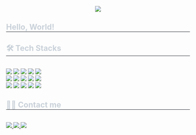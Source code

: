 <div align= "center">
    <img src="https://capsule-render.vercel.app/api?type=soft&color=0:800080,100:FFA500&height=180&text=Passi3&animation=fadeIn&fontColor=000000&fontSize=60" />
    </div>
    <div style="text-align: left;"> 
    <h2 style="border-bottom: 1px solid #21262d; color: #c9d1d9;"> Hello, World! </h2>  
    <div style="font-weight: 700; font-size: 15px; text-align: left; color: #c9d1d9;">  </div> 
    </div>
    <div style="text-align: left;">
    <h2 style="border-bottom: 1px solid #21262d; color: #c9d1d9;"> 🛠️ Tech Stacks </h2> <br> 
    <div style="margin: ; text-align: left;" "text-align: left;"> <img src="https://img.shields.io/badge/C-A8B9CC?style=flat&logo=C&logoColor=white">
          <img src="https://img.shields.io/badge/C++-00599C?style=flat&logo=C%2B%2B&logoColor=white">
          <img src="https://img.shields.io/badge/Docker-2496ED?style=flat&logo=Docker&logoColor=white">
          <img src="https://img.shields.io/badge/Git-F05032?style=flat&logo=Git&logoColor=white">
          <img src="https://img.shields.io/badge/Github-181717?style=flat&logo=Github&logoColor=white">
          <br/><img src="https://img.shields.io/badge/IOS-000000?style=flat&logo=IOS&logoColor=white">
          <img src="https://img.shields.io/badge/Javascript-F7DF1E?style=flat&logo=Javascript&logoColor=white">
          <img src="https://img.shields.io/badge/MySQL-4479A1?style=flat&logo=MySQL&logoColor=white">
          <img src="https://img.shields.io/badge/Node.js-339933?style=flat&logo=Node.js&logoColor=white">
          <img src="https://img.shields.io/badge/Notion-000000?style=flat&logo=Notion&logoColor=white">
          <br/><img src="https://img.shields.io/badge/Python-3776AB?style=flat&logo=Python&logoColor=white">
          <img src="https://img.shields.io/badge/PyTorch-EE4C2C?style=flat&logo=PyTorch&logoColor=white">
          <img src="https://img.shields.io/badge/Selenium-43B02A?style=flat&logo=Selenium&logoColor=white">
          <img src="https://img.shields.io/badge/Slack-4A154B?style=flat&logo=Slack&logoColor=white">
          <img src="https://img.shields.io/badge/Swift-F05138?style=flat&logo=Swift&logoColor=white">
          <br/></div>
    </div>
    <div style="text-align: left;">
    <h2 style="border-bottom: 1px solid #21262d; color: #c9d1d9;"> 🧑‍💻 Contact me </h2> <br> 
    <div style="text-align: left;"> <a href=https://nowj8n.tistory.com/> <img src="https://img.shields.io/badge/Tistory-000000?style=flat&logo=Tistory&logoColor=white&link=https://nowj8n.tistory.com/"> </a>
         <a href=https://www.notion.so/e84e83a0c8aa48d481507e5ed88cf5e1> <img src="https://img.shields.io/badge/Notion-000000?style=flat&logo=Notion&logoColor=white&link=https://www.notion.so/e84e83a0c8aa48d481507e5ed88cf5e1"> </a>
         <a href=mailto:nowjoooooooon@gmail.com> <img src="https://img.shields.io/badge/Gmail-EA4335?style=flat&logo=Gmail&logoColor=white&link=mailto:nowjoooooooon@gmail.com"> </a>
          </div>  <br> 
    <div style="text-align: left;">  </div> 
    </div>

